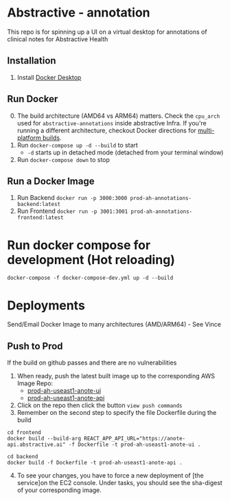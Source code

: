 # Abstractive - annotation
This repo is for spinning up a UI on a virtual desktop for annotations
of clinical notes for Abstractive Health

## Installation
1. Install [Docker Desktop](https://www.docker.com/products/docker-desktop/)

## Run Docker 
0. The build architecture (AMD64 vs ARM64) matters. Check the `cpu_arch` used for `abstractive-annotations` inside abstractive Infra. If you're running a different architecture, checkout Docker directions for [multi-platform builds]( https://docs.docker.com/build/building/multi-platform/).
1. Run `docker-compose up -d --build` to start
    * `-d` starts up in detached mode (detached from your terminal window)
2. Run `docker-compose down` to stop

## Run a Docker Image
1. Run Backend `docker run -p 3000:3000 prod-ah-annotations-backend:latest`
1. Run Frontend `docker run -p 3001:3001 prod-ah-annotations-frontend:latest`

# Run docker compose for development (Hot reloading)
`docker-compose -f docker-compose-dev.yml up -d --build`

# Deployments
Send/Email Docker Image to many architectures (AMD/ARM64) - See Vince

## Push to Prod

If the build on github passes and there are no vulnerabilities

1. When ready, push the latest built image up to the corresponding AWS Image Repo: 
    * [prod-ah-useast1-anote-ui](https://us-east-1.console.aws.amazon.com/ecr/repositories/private/578071040470/prod-ah-useast1-anote-ui?region=us-east-1)
    * [prod-ah-useast1-anote-api](https://us-east-1.console.aws.amazon.com/ecr/repositories/private/578071040470/prod-ah-useast1-anote-api?region=us-east-1)
2. Click on the repo then click the button `view push commands`
3. Remember on the second step to specify the file Dockerfile during the build

```
cd frontend
docker build --build-arg REACT_APP_API_URL="https://anote-api.abstractive.ai" -f Dockerfile -t prod-ah-useast1-anote-ui .
```
```
cd backend
docker build -f Dockerfile -t prod-ah-useast1-anote-api .
```

4. To see your changes, you have to force a new deployment of [the service]on the EC2 console. Under tasks, you should see the sha-digest of your corresponding image.